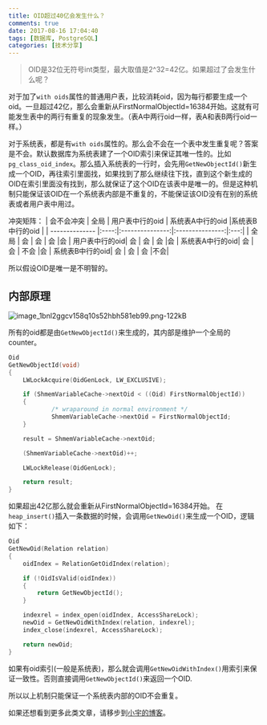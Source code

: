 ```yaml
---
title: OID超过40亿会发生什么？
comments: true
date: 2017-08-16 17:04:40
tags: [数据库, PostgreSQL]
categories: [技术分享]
---
```




> OID是32位无符号int类型，最大取值是2^32=42亿。如果超过了会发生什么呢？

对于加了`with oids`属性的普通用户表，比较消耗oid，因为每行都要生成一个oid。一旦超过42亿，那么会重新从FirstNormalObjectId=16384开始。这就有可能发生表中的两行有重复的现象发生。（表A中两行oid一样，表A和表B两行oid一样。）

对于系统表，都是有`with oids`属性的。那么会不会在一个表中发生重复呢？答案是不会。默认数据库为系统表建了一个OID索引来保证其唯一性的。比如`pg_class_oid_index`。那么插入系统表的一行时，会先用`GetNewObjectId()`新生成一个OID，再往索引里面找，如果找到了那么继续往下找，直到这个新生成的OID在索引里面没有找到，那么就保证了这个OID在该表中是唯一的。但是这种机制只能保证该OID在一个系统表内部是不重复的，不能保证该OID没有在别的系统表或者用户表中用过。


冲突矩阵：
| 会不会冲突     | 全局 | 用户表中行的oid | 系统表A中行的oid |系统表B中行的oid |
| -------------- |:----:|:---------------:|:---------------:|:---:|
| 全局           | 会   | 会              | 会              |会
| 用户表中行的oid| 会   | 会              | 会              |会
| 系统表A中行的oid| 会   | 会              | 不会          |会
| 系统表B中行的oid| 会   | 会              | 会              |不会|


所以假设OID是唯一是不明智的。

内部原理
-----------

![image_1bnl2ggcv158q10s52hbh581eb99.png-122kB][1]


所有的oid都是由`GetNewObjectId()`来生成的，其内部是维护一个全局的counter。
```c
Oid
GetNewObjectId(void)
{
	LWLockAcquire(OidGenLock, LW_EXCLUSIVE);

	if (ShmemVariableCache->nextOid < ((Oid) FirstNormalObjectId))
	{
			/* wraparound in normal environment */
			ShmemVariableCache->nextOid = FirstNormalObjectId;
	}

	result = ShmemVariableCache->nextOid;

	(ShmemVariableCache->nextOid)++;

	LWLockRelease(OidGenLock);

	return result;
}
```
如果超出42亿那么就会重新从FirstNormalObjectId=16384开始。
在`heap_insert()`插入一条数据的时候，会调用`GetNewOid()`来生成一个OID，逻辑如下：
```c
Oid
GetNewOid(Relation relation)
{
	oidIndex = RelationGetOidIndex(relation);

	if (!OidIsValid(oidIndex))
	{
		return GetNewObjectId();
	}

	indexrel = index_open(oidIndex, AccessShareLock);
	newOid = GetNewOidWithIndex(relation, indexrel);
	index_close(indexrel, AccessShareLock);

	return newOid;
}
```
如果有oid索引(一般是系统表)，那么就会调用`GetNewOidWithIndex()`用索引来保证一致性。否则直接调用`GetNewObjectId()`来返回一个OID.

所以以上机制只能保证一个系统表内部的OID不会重复。




  [1]: http://static.zybuluo.com/shenyuflying/2jto93ju1ntvvowq13hypg4o/image_1bnl2ggcv158q10s52hbh581eb99.png


如果还想看到更多此类文章，请移步到[小宇的博客](http://shenyu.wiki)。
